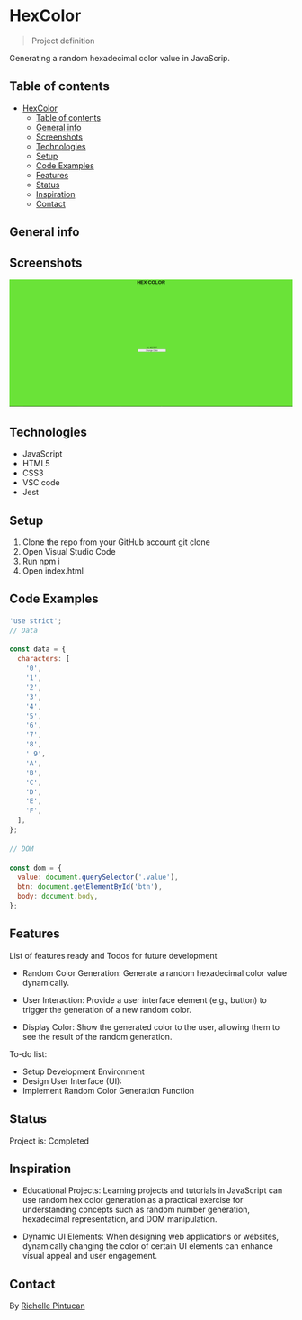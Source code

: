 # HexColor

> Project definition

Generating a random hexadecimal color value in JavaScrip.

## Table of contents

- [HexColor](#hexcolor)
  - [Table of contents](#table-of-contents)
  - [General info](#general-info)
  - [Screenshots](#screenshots)
  - [Technologies](#technologies)
  - [Setup](#setup)
  - [Code Examples](#code-examples)
  - [Features](#features)
  - [Status](#status)
  - [Inspiration](#inspiration)
  - [Contact](#contact)

## General info

## Screenshots

![Random Hexcolor](./public/hexcolor.png)

## Technologies

- JavaScript
- HTML5
- CSS3
- VSC code
- Jest

## Setup

1. Clone the repo from your GitHub account git clone <HTTPS link>
2. Open Visual Studio Code
3. Run npm i
4. Open index.html

## Code Examples

```js
'use strict';
// Data

const data = {
  characters: [
    '0',
    '1',
    '2',
    '3',
    '4',
    '5',
    '6',
    '7',
    '8',
    ' 9',
    'A',
    'B',
    'C',
    'D',
    'E',
    'F',
  ],
};

// DOM

const dom = {
  value: document.querySelector('.value'),
  btn: document.getElementById('btn'),
  body: document.body,
};
```

## Features

List of features ready and Todos for future development

- Random Color Generation: Generate a random hexadecimal color value
  dynamically.

- User Interaction: Provide a user interface element (e.g., button) to trigger
  the generation of a new random color.

- Display Color: Show the generated color to the user, allowing them to see the
  result of the random generation.

To-do list:

- Setup Development Environment
- Design User Interface (UI):
- Implement Random Color Generation Function

## Status

Project is: Completed

## Inspiration

- Educational Projects: Learning projects and tutorials in JavaScript can use
  random hex color generation as a practical exercise for understanding concepts
  such as random number generation, hexadecimal representation, and DOM
  manipulation.

- Dynamic UI Elements: When designing web applications or websites, dynamically
  changing the color of certain UI elements can enhance visual appeal and user
  engagement.

## Contact

By [Richelle Pintucan](https://github.com/richellepintucan)
